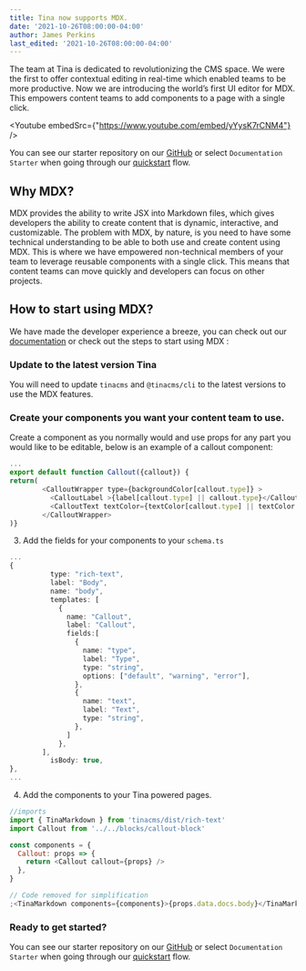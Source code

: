 ```yaml
---
title: Tina now supports MDX.
date: '2021-10-26T08:00:00-04:00'
author: James Perkins
last_edited: '2021-10-26T08:00:00-04:00'
---
```


The team at Tina is dedicated to revolutionizing the CMS space. We were the first to offer contextual editing in real-time which enabled teams to be more productive. Now we are introducing the world’s first UI editor for MDX. This empowers content teams to add components to a page with a single click.

<Youtube embedSrc={"https://www.youtube.com/embed/yYysK7rCNM4"} />

You can see our starter repository on our [GitHub](https://github.com/tinacms/tina-docs-starter) or select `Documentation Starter` when going through our [quickstart](https://app.tina.io/quickstart?utm_source=blog&utm_medium=link&utm_campaign=mdx_announcement) flow.

## Why MDX?

MDX provides the ability to write JSX into Markdown files, which gives developers the ability to create content that is dynamic, interactive, and customizable. The problem with MDX, by nature, is you need to have some technical understanding to be able to both use and create content using MDX. This is where we have empowered non-technical members of your team to leverage reusable components with a single click. This means that content teams can move quickly and developers can focus on other projects.

## How to start using MDX?

We have made the developer experience a breeze, you can check out our [documentation](/docs/mdx/) or check out the steps to start using MDX :

### Update to the latest version Tina

You will need to update `tinacms` and `@tinacms/cli` to the latest versions to use the MDX features.

### Create your components you want your content team to use.

Create a component as you normally would and use props for any part you would like to be editable, below is an example of a callout component:

```javascript
...
export default function Callout({callout}) {
return(
        <CalloutWrapper type={backgroundColor[callout.type]} >
          <CalloutLabel >{label[callout.type] || callout.type}</CalloutLabel>
          <CalloutText textColor={textColor[callout.type] || textColor.default}>{callout?.text}</CalloutText>
        </CalloutWrapper>
)}
```

3. Add the fields for your components to your `schema.ts`

```typescript
...
{
          type: "rich-text",
          label: "Body",
          name: "body",
          templates: [
            {
              name: "Callout",
              label: "Callout",
              fields:[
                {
                  name: "type",
                  label: "Type",
                  type: "string",
                  options: ["default", "warning", "error"],
                },
                {
                  name: "text",
                  label: "Text",
                  type: "string",
                },
              ]
            },
        ],
          isBody: true,
},
...
```

4. Add the components to your Tina powered pages.

```javascript
//imports
import { TinaMarkdown } from 'tinacms/dist/rich-text'
import Callout from '../../blocks/callout-block'

const components = {
  Callout: props => {
    return <Callout callout={props} />
  },
}

// Code removed for simplification
;<TinaMarkdown components={components}>{props.data.docs.body}</TinaMarkdown>
```

### Ready to get started?

You can see our starter repository on our [GitHub](https://github.com/tinacms/tina-docs-starter) or select `Documentation Starter` when going through our [quickstart](https://app.tina.io/quickstart?utm_source=blog&utm_medium=link&utm_campaign=mdx_announcement) flow.
